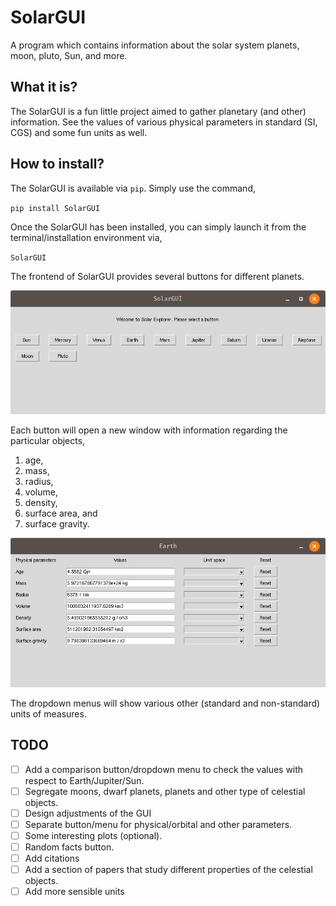 # SolarGUI

A program which contains information about the solar system planets, moon, pluto, Sun, and more.

## What it is?

The SolarGUI is a fun little project aimed to gather planetary (and other) information. See the values of various
physical parameters in standard (SI, CGS) and some fun units as well.

## How to install?

The SolarGUI is available via `pip`. Simply use the command,

`pip install SolarGUI`

Once the SolarGUI has been installed, you can simply launch it from the terminal/installation environment via,

`SolarGUI`

The frontend of SolarGUI provides several buttons for different planets.

![img.png](src/images/SolarGUI__frontend.png)

Each button will open a new window with information regarding the particular objects,

1. age,
2. mass,
3. radius,
4. volume,
5. density,
6. surface area, and
7. surface gravity.

![img.png](src/images/SolarGUI__planet_view.png)

The dropdown menus will show various other (standard and non-standard) units of measures.

## TODO

- [ ] Add a comparison button/dropdown menu to check the values with respect to Earth/Jupiter/Sun.
- [ ] Segregate moons, dwarf planets, planets and other type of celestial objects.
- [ ] Design adjustments of the GUI
- [ ] Separate button/menu for physical/orbital and other parameters.
- [ ] Some interesting plots (optional).
- [ ] Random facts button.
- [ ] Add citations
- [ ] Add a section of papers that study different properties of the celestial objects.
- [ ] Add more sensible units

